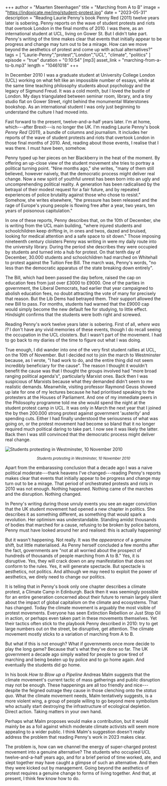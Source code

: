 +++
author = "Maarten Steenhagen"
title = "Marching from A to B"
image = "https://indoxicate.me/img/student-protest.jpg"
date = "2023-05-31"
description = "Reading Laurie Penny's book Penny Red (2011) twelve years later is sobering. Penny reports on the wave of student protests and riots that overtook London in the final months of 2010. I was there, as an international student at UCL, living on Gower St. But I didn't take part. Penny's writing of the time makes clear that events that initially appear to be progress and change may turn out to be a mirage. How can we move beyond the aesthetics of protest and come up with actual alternatives?"
tags = [
    "Laurie-Penny","protest","London","UCL", "climate", "politics"
]
episode = "true"
duration = "0:10:54"
[mp3]
    asset_link = "marching-from-a-to-b.mp3"
    length = "10461018"
+++


In December 2010 I was a graduate student at University College London (UCL) working on what felt like an impossible number of essays, while at the same time teaching philosophy students about psychology and the legacy of Sigmund Freud. It was a cold month, but I loved the bustle of London. My days triangulated between seminar room, library, and a tiny studio flat on Gower Street, right behind the monumental Waterstones bookshop. As an international student I was only just beginning to understand the culture I had moved into.   

Fast forward to the present, twelve-and-a-half years later. I'm at home, which---after Brexit---is no longer the UK. I'm reading Laurie Penny's book _Penny Red_ (2011), a bundle of columns and journalism. It includes her reports of the wave of student protests and riots that overtook London in those final months of 2010. And, reading about those events, I realise that I was there. I must have been, somehow. 

Penny typed up her pieces on her Blackberry in the heat of the moment. By offering an up-close view of the student movement she tries to portray a political turning point. "Nine months ago," she writes, "many of them still believed, however naively, that the democratic process might deliver real change. Now a new spirit of youthful unrest has been born into an ugly and uncomprehending political reality. A generation has been radicalised by the betrayal of their modest request for a fair future, and by repeated experiences of police brutality against those who chose to resist." Somehow, she writes elsewhere, "the pressure has been released and the rage of Europe's young people is flowing free after a year, two years, ten years of poisonous capitulation." 

In one of these reports, Penny describes that, on the 10th of December, she is writing from the UCL main building, "where injured students and schoolchildren keep drifting in, in ones and twos, dazed and bruised, looking for medical attention and a safe space to sit down." Those imposing nineteenth century cloisters Penny was writing in were my daily route into the university library. During the period she describes they were occupied by students and turned into a hub for protest. On that tenth day of December, 30.000 students and schoolchildren had marched on Whitehall to protest against the Tuition Fee Bill. The march was, Penny's words, "no less than the democratic apparatus of the state breaking down entirely".

The Bill, which had been passed the day before, raised the cap on education fees from just over £3000 to £9000. One of the parties in government, the Liberal Democrats, had earlier that year campaigned to abolish education fees, no doubt attracting the vote of many for precisely that reason. But the Lib Dems had betrayed them. Their support allowed the new Bill to pass. For months, students had warned that the £9000 cap would simply become the new default fee for studying, to little effect. Hindsight confirms that the students were both right and screwed.

Reading Penny's work twelve years later is sobering. First of all, _where was I?_ I don't have any vivid memories of these events, though I do recall seeing the occupation in the UCL cloisters. But I wasn't part of the movement. I had to go back to my diaries of the time to figure out what I was doing. 

True enough, I did wander into one of the very first student   rallies at UCL, on the 10th of November. But I decided not to join the march to Westminster because, as I wrote, "I had work to do, and the entire thing did not seem incredibly beneficiary for the cause". The reason I thought it wouldn't benefit the cause was that I thought the groups involved had "more broad ranging political agenda's", particularly Marxist ones. Back then I was suspicious of Marxists because what they demanded didn't seem to me realistic demands. Meanwhile, visiting professor Raymond Geuss showed up late for one of my lectures because he had prioritised speaking to the protesters at the Houses of Parliament. And one of my immediate peers in the Philosophy programme told me she would spend the night at the student protest camp in UCL. It was only in March the next year that I joined the by then 200.000 strong protest against government 'austerity' and spending cuts. Either I had finally understood the seriousness of what was going on, or the protest movement had become so bland that it no longer required much political daring to take part. I now see it was likely the latter. Back then I was still convinced that the democratic process might deliver real change.

![Students protesting in Westminster, 10 November 2010](../img/student-protest.jpg) <center><small><i>Students protesting in Westminster, 10 November 2010</i></small></center>



Apart from the embarassing conclusion that a decade ago I was a naive political moderate---thank heavens I've changed---reading Penny's reports makes clear that events that initially appear to be progress and change may turn out to be a mirage. That period of orchestrated protests and riots in 2010 was not enough. Nothing happened. Nothing came of the marches and the disruption. Nothing changed. 

In Penny's writing during those unruly events you see an eager conviction that the UK student movement had opened a new chapter in politics. She describes it as something different, as something that would spark a revolution. Her optimism was understandable. Standing amidst thousands of bodies that marched for a cause, refusing to be broken by police batons, Penny must have looked around her and realised: this is actually happening! 

But it wasn't happening. Not really. It was the _appearance_ of a genuine shift, but little materialised. As Penny herself concluded a few months after the fact, governments are "not at all worried about the prospect of hundreds of thousands of people marching from A to B." Yes, it is disruptive. Yes, they will crack down on any manifestation that does not conform to the rules. Yes, it will generate spectacle. But spectacle is aesthetics, not politics. And although we may need to exploit the power of aesthetics, we direly need to change our politics. 

It is telling that in Penny's book only one chapter describes a climate protest, a Climate Camp in Edinburgh. Back then it was seemingly possible for an entire generation concerned about their future to remain largely silent about the impact of global capitalism on the climate and ecosystems. That has changed. Today the climate movement is arguably the most visible of protest movements. Everyone has seen Extinction Rebellion or Just Stop Oil in action, or perhaps even taken part in these movements themselves. Yet their tactics often stick to the playbook Penny described in 2010: try to get large numbers out on the street, be disruptive, get attention. The climate movement mostly sticks to a variation of marching from A to B. 

But what if this is not enough? What if governments once more decide to play the long game? Because that's what they've done so far. The UK government a decade ago simply waited for people to grow tired of marching and being beaten up by police and to go home again. And eventually the students did go home. 

In his book _How to Blow up a Pipeline_ Andreas Malm suggests that the climate movement's current tactic of mass gatherings and public disruption may not be enough. These happenings are all too friendly and nice---despite the feigned outrage they cause in those clenching onto the _status quo_. What the climate movement needs, Malm tentatively suggests, is a more violent wing, a group of people willing to go beyond mere symbolism who actually start destroying the infrastructure of ecological depletion. Direct action. Taking matters in your own hand. 

Perhaps what Malm proposes would make a contribution, but it would mainly be as a foil against which moderate climate activists will seem more appealing to a wider public. I think Malm's suggestion doesn't really address the problem that reading Penny's work in 2023 makes clear. 

The problem is, how can we channel the energy of super-charged protest movement into a genuine alternative? The students who occupied UCL twelve-and-a-half years ago, and for a brief period of time worked, ate, and slept together may have caught a glimpse of such an alternative. And then they were kicked out by management. Going beyond the aesthetics of protest requires a genuine change to forms of living together. And that, at present, I think few know how to do.  